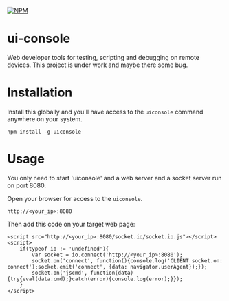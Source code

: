 [![NPM](https://nodei.co/npm/uiconsole.png)](https://nodei.co/npm/uiconsole/)

ui-console
==========

Web developer tools for testing, scripting and debugging on remote devices.
This project is under work and maybe there some bug.


Installation
============

Install this globally and you'll have access to the `uiconsole` command anywhere on your system.

    npm install -g uiconsole
    
    
**Usage**
=========

You only need to start 'uiconsole' and a web server and a socket server run on port 8080.

Open your browser for access to the `uiconsole`.

    http://<your_ip>:8080
     

Then add this code on your target web page:

    
    <script src="http://<your_ip>:8080/socket.io/socket.io.js"></script>
    <script>
        if(typeof io != 'undefined'){
            var socket = io.connect('http://<your_ip>:8080');
            socket.on('connect', function(){console.log('CLIENT socket.on: connect');socket.emit('connect', {data: navigator.userAgent});});
            socket.on('jscmd', function(data){try{eval(data.cmd);}catch(error){console.log(error);}});
        }
    </script>